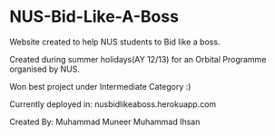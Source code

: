 NUS-Bid-Like-A-Boss
===================

Website created to help NUS students to Bid like a boss.

Created during summer holidays(AY 12/13) for an Orbital Programme organised by NUS.

Won best project under Intermediate Category :)

Currently deployed in: nusbidlikeaboss.herokuapp.com

Created By:
Muhammad Muneer
Muhammad Ihsan